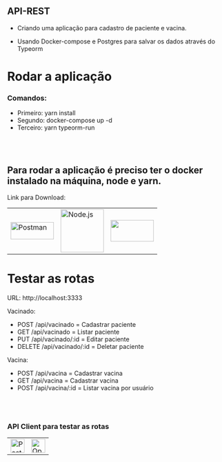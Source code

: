 ## API-REST

 * Criando uma aplicação para cadastro de paciente e vacina.

 * Usando Docker-compose e Postgres para salvar os dados através do Typeorm


# Rodar a aplicação

  ### Comandos:
  
 * Primeiro: yarn install
 * Segundo: docker-compose up -d
 * Terceiro: yarn typeorm-run

  
</br>
</br>

## Para rodar a aplicação é preciso ter o docker instalado na máquina, node e yarn.

Link para Download:

<div>
  <table>
    <tr>
      <td>
        <div>
          <a href="https://www.docker.com/products/docker-desktop/">
            <img src="https://www.docker.com/wp-content/uploads/2022/03/horizontal-logo-monochromatic-white.png" alt="Postman" width="100" height="40">
          </a>
        </div>
      </td>
    <td>
      <div>
        <a href="https://nodejs.org/en/">
          <img src="https://logospng.org/download/node-js/logo-node-js-512.png" alt="Node.js" width="100" height="100">
        </a>
      </div>
    </td>
    <td>
      <div>
        <a href="https://yarnpkg.com/cli/install/">
        <img class="package-icon img-responsive" aria-hidden="true" alt="" src="https://api.nuget.org/v3-flatcontainer/yarnpkg.yarn/1.22.4/icon" width="100" height="50">
        </a>
      </div>
    </td>
  </tr>
</table>
<div>



# Testar as rotas

URL: http://localhost:3333

  Vacinado:
    
  * POST /api/vacinado = Cadastrar paciente 
  * GET /api/vacinado  = Listar paciente
  * PUT /api/vacinado/:id  = Editar paciente
  * DELETE /api/vacinado/:id  = Deletar paciente


  Vacina:
    
  * POST /api/vacina = Cadastrar vacina
  * GET /api/vacina = Cadastrar vacina
  * POST /api/vacina/:id = Listar vacina por usuário

</br>
</br>

### API Client para testar as rotas


<div>
  <table>
    <tr>
      <td>
        <div>
          <a href="https://www.postman.com/downloads/?utm_source=postman-home/">
            <img src="https://voyager.postman.com/logo/postman-logo-icon-orange.svg" alt="Postman" width="32" height="32">
          </a>
        </div>
      </td>
    <td>
      <div>
        <a href="https://insomnia.rest/download/">
          <img class="w-10 mt-0 mb-0 mr-3 md:mr-6 md:w-14" src="https://cms-react-testing.cdn.prismic.io/cms-react-testing/fd794b96-f464-432b-b79a-bf99341b2143_insomnia-logo-bug.svg" alt="Open Source API Client" width="32" height="32">
        </a>
      </div>
    </td>
  </tr>
</table>
<div>